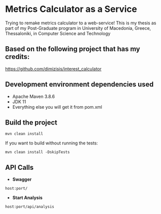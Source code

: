 # Metrics Calculator as a Service
Trying to remake metrics calculator to a web-service! This is my thesis as part of my Post-Graduate program in University of Macedonia, Greece, Thessaloniki, in Computer Science and Technology


Based on the following project that has my credits:
-
https://github.com/dimizisis/interest_calculator


Development environment dependencies used
-
- Apache Maven 3.8.6  
- JDK 11
- Everything else you will get it from pom.xml

Build the project
-
    mvn clean install

If you want to build without running the tests:
    
    mvn clean install -DskipTests

## API Calls
* **Swagger**
```shell
host:port/
```
* **Start Analysis**
```shell
host:port/api/analysis
```
